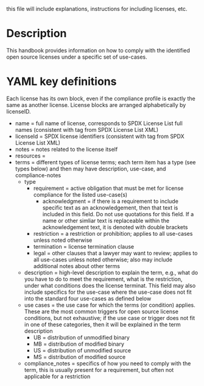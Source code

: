 this file will include explanations, instructions for including licenses, etc. 

# Description
  This handbook provides information on how to comply with the identified open source licenses under a specific set of use-cases.

# YAML key definitions
Each license has its own block, even if the compliance profile is exactly the same as another license. License blocks are arranged alphabetically by licenseID.

* name = full name of license, corresponds to SPDX License List full names (consistent with tag from SPDX License List XML) 
* licenseId = SPDX license identifiers (consistent with tag from SPDX License List XML) 
* notes = notes related to the license itself
* resources = 
* terms = different types of license terms; each term item has a type (see types below) and then may have description, use-case, and compliance-notes
  * type
    * requirement = active obligation that must be met for license compliance for the listed use-case(s)
      * acknowledgment = if there is a requirement to include specific text as an acknowledgement, then that text is included in this field. Do not use quotations for this field. If a name or other simliar text is replaceable within the acknowledgement text, it is denoted with double brackets
    * restriction = a restriction or prohibition; applies to all use-cases unless noted otherwise
    * termination = license termination clause 
    * legal = other clauses that a lawyer may want to review; applies to all use-cases unless noted otherwise; also may include additional notes about other terms
  * description = high-level description to explain the term, e.g., what do you have to do to meet the requirement, what is the restriction, under what conditions does the license terminat. This field may also include specifics for the use-case where the use-case does not fit into the standard four use-cases as defined below
  * use cases = the use case for which the terms (or condition) applies. These are the most common triggers for open source license conditions, but not exhaustive; if the use case or trigger does not fit in one of these categories, then it will be explained in the term description
    * UB = distribution of unmodified binary
    * MB = distribution of modified binary
    * US = distribution of unmodified source
    * MS = distribution of modified source
  *  compliance_notes = specifics of how you need to comply with the term, this is usually present for a requirement, but often not applicable for a restriction
 
 

